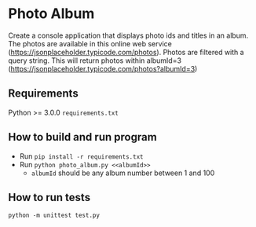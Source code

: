 # Photo Album
Create a console application that displays photo ids and titles in an album. The photos are available in this online web
service (https://jsonplaceholder.typicode.com/photos).
 Photos are filtered with a query string. This will return photos within albumId=3
(https://jsonplaceholder.typicode.com/photos?albumId=3)

## Requirements
Python >= 3.0.0
`requirements.txt`

## How to build and run program
- Run `pip install -r requirements.txt`
- Run `python photo_album.py <<albumId>>`
  - `albumId` should be any album number between 1 and 100

## How to run tests
`python -m unittest test.py`
